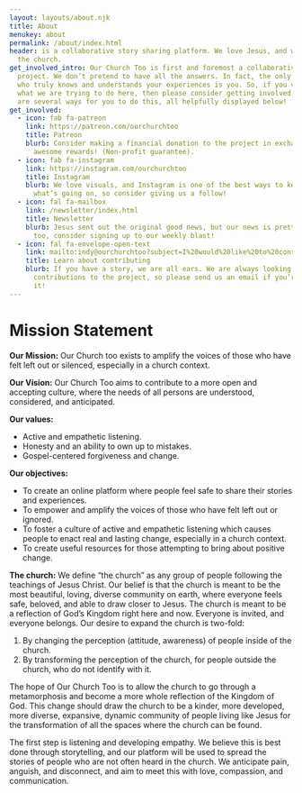 ```yaml
---
layout: layouts/about.njk
title: About
menukey: about
permalink: /about/index.html
header: is a collaborative story sharing platform. We love Jesus, and we love
  the church.
get_involved_intro: Our Church Too is first and foremost a collaborative
  project. We don’t pretend to have all the answers. In fact, the only person
  who truly knows and understands your experiences is you. So, if you vibe with
  what we are trying to do here, then please consider getting involved! There
  are several ways for you to do this, all helpfully displayed below!
get_involved:
  - icon: fab fa-patreon
    link: https://patreon.com/ourchurchtoo
    title: Patreon
    blurb: Consider making a financial donation to the project in exchange for some
      awesome rewards! (Non-profit guarantee).
  - icon: fab fa-instagram
    link: https://instagram.com/ourchurchtoo
    title: Instagram
    blurb: We love visuals, and Instagram is one of the best ways to keep up with
      what’s going on, so consider giving us a follow!
  - icon: fal fa-mailbox
    link: /newsletter/index.html
    title: Newsletter
    blurb: Jesus sent out the original good news, but our news is pretty awesome
      too, consider signing up to our weekly blast!
  - icon: fal fa-envelope-open-text
    link: mailto:indy@ourchurchtoo?subject=I%20would%20like%20to%20contribute
    title: Learn about contributing
    blurb: If you have a story, we are all ears. We are always looking for
      contributions to the project, so please send us an email if you’re into
      it!
---
```

# Mission Statement

**Our Mission:** Our Church too exists to amplify the voices of those who have felt left out or silenced, especially in a church context.

**Our Vision:** Our Church Too aims to contribute to a more open and accepting culture, where the needs of all persons are understood, considered, and anticipated. 

**Our values:**
- Active and empathetic listening.
- Honesty and an ability to own up to mistakes. 
- Gospel-centered forgiveness and change. 

**Our objectives:** 
- To create an online platform where people feel safe to share their stories and experiences. 
- To empower and amplify the voices of those who have felt left out or ignored.
- To foster a culture of active and empathetic listening which causes people to enact real and lasting change, especially in a church context. 
- To create useful resources for those attempting to bring about positive change.

**The church:** 
We define “the church” as any group of people following the teachings of Jesus Christ. 
Our belief is that the church is meant to be the most beautiful, loving, diverse community on earth, where everyone feels safe, beloved, and able to draw closer to Jesus. The church is meant to be a reflection of God’s Kingdom right here and now. Everyone is invited, and everyone belongs. 
Our desire to expand the church is two-fold:

1. By changing the perception (attitude, awareness) of people inside of the church.
2. By transforming the perception of the church, for people outside the church, who do not identify with it. 

The hope of Our Church Too is to allow the church to go through a metamorphosis and become a more whole reflection of the Kingdom of God. This change should draw the church to be a kinder, more developed, more diverse, expansive, dynamic community of people living like Jesus for the transformation of all the spaces where the church can be found. 

The first step is listening and developing empathy. We believe this is best done through storytelling, and our platform will be used to spread the stories of people who are not often heard in the church. We anticipate pain, anguish, and disconnect, and aim to meet this with love, compassion, and communication.